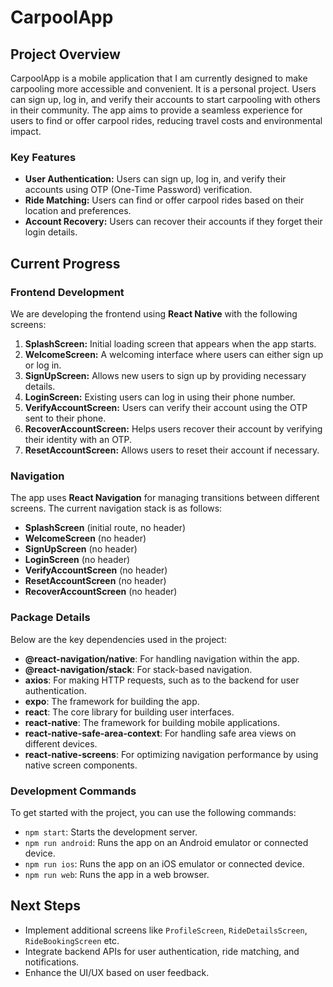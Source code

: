 
# CarpoolApp

## Project Overview

CarpoolApp is a mobile application that I am currently designed to make carpooling more accessible and convenient. It is a personal project. Users can sign up, log in, and verify their accounts to start carpooling with others in their community. The app aims to provide a seamless experience for users to find or offer carpool rides, reducing travel costs and environmental impact.

### Key Features

- **User Authentication:** Users can sign up, log in, and verify their accounts using OTP (One-Time Password) verification.
- **Ride Matching:** Users can find or offer carpool rides based on their location and preferences.
- **Account Recovery:** Users can recover their accounts if they forget their login details.

## Current Progress

### Frontend Development

We are developing the frontend using **React Native** with the following screens:

1. **SplashScreen:** Initial loading screen that appears when the app starts.
2. **WelcomeScreen:** A welcoming interface where users can either sign up or log in.
3. **SignUpScreen:** Allows new users to sign up by providing necessary details.
4. **LoginScreen:** Existing users can log in using their phone number.
5. **VerifyAccountScreen:** Users can verify their account using the OTP sent to their phone.
6. **RecoverAccountScreen:** Helps users recover their account by verifying their identity with an OTP.
7. **ResetAccountScreen:** Allows users to reset their account if necessary.

### Navigation

The app uses **React Navigation** for managing transitions between different screens. The current navigation stack is as follows:

- **SplashScreen** (initial route, no header)
- **WelcomeScreen** (no header)
- **SignUpScreen** (no header)
- **LoginScreen** (no header)
- **VerifyAccountScreen** (no header)
- **ResetAccountScreen** (no header)
- **RecoverAccountScreen** (no header)

### Package Details

Below are the key dependencies used in the project:

- **@react-navigation/native**: For handling navigation within the app.
- **@react-navigation/stack**: For stack-based navigation.
- **axios**: For making HTTP requests, such as to the backend for user authentication.
- **expo**: The framework for building the app.
- **react**: The core library for building user interfaces.
- **react-native**: The framework for building mobile applications.
- **react-native-safe-area-context**: For handling safe area views on different devices.
- **react-native-screens**: For optimizing navigation performance by using native screen components.

### Development Commands

To get started with the project, you can use the following commands:

- `npm start`: Starts the development server.
- `npm run android`: Runs the app on an Android emulator or connected device.
- `npm run ios`: Runs the app on an iOS emulator or connected device.
- `npm run web`: Runs the app in a web browser.

## Next Steps

- Implement additional screens like `ProfileScreen`, `RideDetailsScreen`, `RideBookingScreen` etc.
- Integrate backend APIs for user authentication, ride matching, and notifications.
- Enhance the UI/UX based on user feedback.
